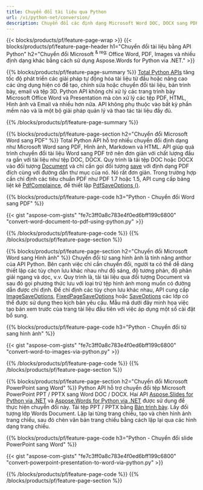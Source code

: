 ```yaml
---
title: Chuyển đổi tài liệu qua Python 
url: /vi/python-net/conversion/
description: Chuyển đổi các định dạng Microsoft Word DOC, DOCX sang PDF, Hình ảnh và hơn thế nữa cũng như các Trang trình bày, Tin nhắn Email và Hình ảnh 3D chỉ với vài dòng mã Python.
---
```


{{< blocks/products/pf/feature-page-wrap >}}
{{< blocks/products/pf/feature-page-header h1="Chuyển đổi tài liệu bằng API Python" h2="Chuyển đổi Microsoft <sup> & reg; </sup> Office Word, PDF, Images và nhiều định dạng khác bằng cách sử dụng Aspose.Words for Python via .NET." >}}

{{% blocks/products/pf/feature-page-summary %}}
[Total Python APIs](https://products.aspose.com/total/python-net/) tăng tốc độ phát triển các giải pháp tự động hóa tài liệu từ đầu hoặc nâng cao các ứng dụng hiện có để tạo, chỉnh sửa hoặc chuyển đổi tài liệu, bản trình bày, email và tệp 3D. Python API không chỉ xử lý các trang trình bày Microsoft Office Word và Presentation mà còn xử lý các tệp PDF, HTML, Hình ảnh và Email và nhiều hơn nữa. API không phụ thuộc vào bất kỳ phần mềm nào và là một bộ giải pháp quản lý và thao tác tài liệu đầy đủ.

{{% /blocks/products/pf/feature-page-summary  %}}

{{% blocks/products/pf/feature-page-section  h2="Chuyển đổi Microsoft Word sang PDF" %}}
Total Python API hỗ trợ nhiều chuyển đổi định dạng như Microsoft Word sang PDF, Hình ảnh, Markdown và HTML. API giúp quá trình chuyển đổi tài liệu Word sang PDF trở nên đơn giản với chất lượng đầu ra gần với tài liệu như tệp DOC, DOCX. Quy trình là tải tệp DOC hoặc DOCX vào đối tượng [Document](https://reference.aspose.com/words/python-net/aspose.words/document/) và chỉ cần gọi đối tượng [save](https://reference.aspose.com/words/python-net/aspose.words/document/save/) với định dạng PDF đích cùng với đường dẫn thư mục của nó. Nó rất đơn giản. Trong trường hợp cần chỉ định các tiêu chuẩn PDF như PDF 1.7 hoặc 1.5, API cung cấp bảng liệt kê [PdfComplaince](https://reference.aspose.com/words/python-net/aspose.words.saving/pdfcompliance/), để thiết lập [PdfSaveOptions ()](https://reference.aspose.com/words/python-net/aspose.words.saving/pdfsaveoptions/). 

{{% blocks/products/pf/feature-page-code h3="Python - Chuyển đổi Word sang PDF" %}}

{{< gist "aspose-com-gists" "fe7c3ff0a8c783e4f0ed6bff199c6800" "convert-word-document-to-pdf-using-python.py" >}}

{{% /blocks/products/pf/feature-page-code  %}}
{{% /blocks/products/pf/feature-page-section %}}

{{% blocks/products/pf/feature-page-section  h2="Chuyển đổi Microsoft Word sang Hình ảnh" %}}
Chuyển đổi từ sang hình ảnh là tính năng anthor của API Python. Bên cạnh việc chỉ cần chuyển đổi, người ta có thể dễ dàng thiết lập các tùy chọn lưu khác nhau như độ sáng, độ tương phản, độ phân giải ngang và dọc, v.v. Quy trình là, tải tài liệu qua đối tượng Document và sau đó gọi phương thức lưu với loại trừ tệp hình ảnh mong muốn có đường dẫn được chỉ định. Để chỉ định các tùy chọn lưu khác nhau, API cung cấp [ImageSaveOptions](https://reference.aspose.com/words/python-net/aspose.words.saving/imagesaveoptions/), [FixedPageSaveOptions](https://reference.aspose.com/words/python-net/aspose.words.saving/fixedpagesaveoptions/) hoặc [SaveOptions](https://reference.aspose.com/words/python-net/aspose.words.saving/saveoptions/) các lớp có thể được sử dụng theo kịch bản yêu cầu. Mẫu mã dưới đây minh họa việc tạo bản xem trước của trang tài liệu đầu tiên với việc áp dụng một số cài đặt bổ sung.

{{% blocks/products/pf/feature-page-code h3="Python - Chuyển đổi từ sang hình ảnh" %}}

{{< gist "aspose-com-gists" "fe7c3ff0a8c783e4f0ed6bff199c6800" "convert-word-to-images-via-python.py" >}}

{{% /blocks/products/pf/feature-page-code  %}}
{{% /blocks/products/pf/feature-page-section %}}

{{% blocks/products/pf/feature-page-section  h2="Chuyển đổi Microsoft PowerPoint sang Word" %}}
Python API hỗ trợ chuyển đổi tệp Microsoft PowerPoint PPT / PPTX sang Word DOC / DOCX. Hai API [Aspose.Slides for Python via .NET](https://products.aspose.com/slides/python-net/) và [Aspose.Words for Python via .NET](https://products.aspose.com/words/python-net/) được sử dụng để thực hiện chuyển đổi này. Tải tệp PPT / PPTX bằng [Bản trình bày](https://reference.aspose.com/slides/python-net/aspose.slides/presentation/). Lấy đối tượng lớp Words Document. Lặp lại từng trang chiếu, tạo và chèn hình ảnh trang chiếu, sau đó chèn văn bản trang chiếu bằng cách lặp lại qua các hình dạng trang chiếu.

{{% blocks/products/pf/feature-page-code h3="Python - Chuyển đổi slide PowerPoint sang Word" %}}

{{< gist "aspose-com-gists" "fe7c3ff0a8c783e4f0ed6bff199c6800" "convert-powerpoint-presentation-to-word-via-python.py" >}}


{{% /blocks/products/pf/feature-page-code  %}}
{{% /blocks/products/pf/feature-page-section %}}